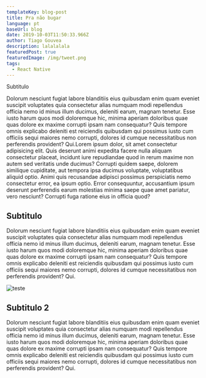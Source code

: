 ```yaml
---
templateKey: blog-post
title: Pra não bugar
language: pt
baseUrl: blog
date: 2019-10-03T11:50:33.966Z
author: Tiago Gouvea
description: lalalalala
featuredPost: true
featuredImage: /img/tweet.png
tags:
  - React Native
---
```

Subtitulo

Dolorum nesciunt fugiat labore blanditiis eius quibusdam enim quam eveniet suscipit voluptates quia consectetur alias numquam modi repellendus officia nemo id minus illum ducimus, deleniti earum, magnam tenetur. Esse iusto harum quos modi doloremque hic, minima aperiam doloribus quae quas dolore ex maxime corrupti ipsam nam consequatur? Quis tempore omnis explicabo deleniti est reiciendis quibusdam qui possimus iusto cum officiis sequi maiores nemo corrupti, dolores id cumque necessitatibus non perferendis provident? Qui.Lorem ipsum dolor, sit amet consectetur adipisicing elit. Quis deserunt animi expedita facere nulla aliquam consectetur placeat, incidunt iure repudiandae quod in rerum maxime non autem sed veritatis unde ducimus? Corrupti quidem saepe, dolorem similique cupiditate, aut tempora ipsa ducimus voluptate, voluptatibus aliquid optio. Animi quis recusandae adipisci possimus perspiciatis nemo consectetur error, ea ipsum optio. Error consequuntur, accusantium ipsum deserunt perferendis earum molestias minima saepe quae amet pariatur, vero nesciunt? Corrupti fuga ratione eius in officia quod? 

## Subtitulo

Dolorum nesciunt fugiat labore blanditiis eius quibusdam enim quam eveniet suscipit voluptates quia consectetur alias numquam modi repellendus officia nemo id minus illum ducimus, deleniti earum, magnam tenetur. Esse iusto harum quos modi doloremque hic, minima aperiam doloribus quae quas dolore ex maxime corrupti ipsam nam consequatur? Quis tempore omnis explicabo deleniti est reiciendis quibusdam qui possimus iusto cum officiis sequi maiores nemo corrupti, dolores id cumque necessitatibus non perferendis provident? Qui.

![teste](/img/lowcarb_mockup.png "test")

## Subtitulo 2

Dolorum nesciunt fugiat labore blanditiis eius quibusdam enim quam eveniet suscipit voluptates quia consectetur alias numquam modi repellendus officia nemo id minus illum ducimus, deleniti earum, magnam tenetur. Esse iusto harum quos modi doloremque hic, minima aperiam doloribus quae quas dolore ex maxime corrupti ipsam nam consequatur? Quis tempore omnis explicabo deleniti est reiciendis quibusdam qui possimus iusto cum officiis sequi maiores nemo corrupti, dolores id cumque necessitatibus non perferendis provident? Qui.
